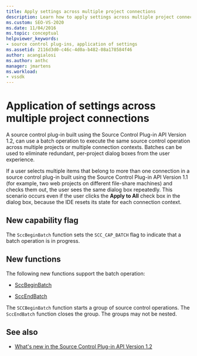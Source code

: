 ```yaml
---
title: Apply settings across multiple project connections
description: Learn how to apply settings across multiple project connections by using a source control plug-in to execute a batch operation.
ms.custom: SEO-VS-2020
ms.date: 11/04/2016
ms.topic: conceptual
helpviewer_keywords:
- source control plug-ins, application of settings
ms.assetid: 2116d3d0-c46c-4d0a-b482-08a178584f46
author: acangialosi
ms.author: anthc
manager: jmartens
ms.workload:
- vssdk
---
```

# Application of settings across multiple project connections
A source control plug-in built using the Source Control Plug-in API Version 1.2, can use a batch operation to execute the same source control operation across multiple projects or multiple connection contexts. Batches can be used to eliminate redundant, per-project dialog boxes from the user experience.

 If a user selects multiple items that belong to more than one connection in a source control plug-in built using the Source Control Plug-in API Version 1.1 (for example, two web projects on different file-share machines) and checks them out, the user sees the same dialog box repeatedly. This scenario occurs even if the user clicks the **Apply to All** check box in the dialog box, because the IDE resets its state for each connection context.

## New capability flag
 The `SccBeginBatch` function sets the `SCC_CAP_BATCH` flag to indicate that a batch operation is in progress.

## New functions
The following new functions support the batch operation:

- [SccBeginBatch](../../extensibility/sccbeginbatch-function.md)

- [SccEndBatch](../../extensibility/sccendbatch-function.md)

The `SCCBeginBatch` function starts a group of source control operations. The `SccEndBatch` function closes the group. The groups may not be nested.

## See also
- [What's new in the Source Control Plug-in API Version 1.2](../../extensibility/internals/what-s-new-in-the-source-control-plug-in-api-version-1-2.md)
